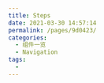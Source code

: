 ```yaml
---
title: Steps
date: 2021-03-30 14:57:14
permalink: /pages/9d0423/
categories:
  - 组件一览
  - Navigation
tags:
  - 
---
```

